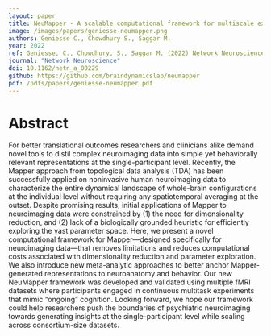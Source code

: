 ```yaml
---
layout: paper
title: NeuMapper - A scalable computational framework for multiscale exploration of the brains dynamical organization
image: /images/papers/geniesse-neumapper.png
authors: Geniesse C., Chowdhury S., Saggar M.
year: 2022
ref: Geniesse, C., Chowdhury, S., Saggar M. (2022) Network Neuroscience
journal: "Network Neuroscience"
doi: 10.1162/netn_a_00229
github: https://github.com/braindynamicslab/neumapper
pdf: /pdfs/papers/geniesse-neumapper.pdf
---
```


# Abstract
For better translational outcomes researchers and clinicians alike demand novel tools to distil complex neuroimaging data into simple yet behaviorally relevant representations at the single-participant level. Recently, the Mapper approach from topological data analysis (TDA) has been successfully applied on noninvasive human neuroimaging data to characterize the entire dynamical landscape of whole-brain configurations at the individual level without requiring any spatiotemporal averaging at the outset. Despite promising results, initial applications of Mapper to neuroimaging data were constrained by (1) the need for dimensionality reduction, and (2) lack of a biologically grounded heuristic for efficiently exploring the vast parameter space. Here, we present a novel computational framework for Mapper—designed specifically for neuroimaging data—that removes limitations and reduces computational costs associated with dimensionality reduction and parameter exploration. We also introduce new meta-analytic approaches to better anchor Mapper-generated representations to neuroanatomy and behavior. Our new NeuMapper framework was developed and validated using multiple fMRI datasets where participants engaged in continuous multitask experiments that mimic “ongoing” cognition. Looking forward, we hope our framework could help researchers push the boundaries of psychiatric neuroimaging towards generating insights at the single-participant level while scaling across consortium-size datasets.
